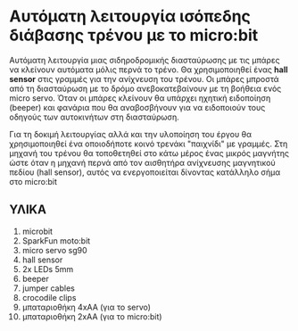 # Αυτόματη λειτουργία ισόπεδης διάβασης τρένου με το micro:bit

Αυτόματη λειτουργία μιας σιδηροδρομικής διασταύρωσης με τις μπάρες να κλείνουν αυτόματα μόλις περνά το τρένο.
Θα χρησιμοποιηθεί ένας **hall sensor** στις γραμμές για την ανίχνευση του τρένου.
Οι μπάρες μπροστά από τη διασταύρωση με το δρόμο ανεβοκατεβαίνουν με τη βοήθεια ενός micro servo.
Όταν οι μπάρες κλείνουν θα υπάρχει ηχητική ειδοποίηση (beeper) και φανάρια που θα αναβοσβήνουν
για να ειδοποιούν τους οδηγούς των αυτοκινήτων στη διασταύρωση.

Για τη δοκιμή λειτουργίας αλλά και την υλοποίηση του έργου θα χρησιμοποιηθεί ένα οποιοδήποτε κοινό τρενάκι
"παιχνίδι" με γραμμές.
Στη μηχανή του τρένου θα τοποθετηθεί στο κάτω μέρος ένας μικρός μαγνήτης ώστε όταν η μηχανή περνά από τον 
αισθητήρα ανίχνευσης μαγνητικού πεδίου (hall sensor), αυτός να ενεργοποιείται δίνοντας κατάλληλο σήμα στο 
micro:bit

## ΥΛΙΚΑ 
   1. microbit
   2. SparkFun moto:bit
   3. micro servo sg90
   4. hall sensor
   5. 2x LEDs 5mm
   6. beeper
   7. jumper cables
   8. crocodile clips
   9. μπαταριοθήκη 4xAA (για το servo)
  10. μπαταριοθήκη 2xAA (για το micro:bit)

